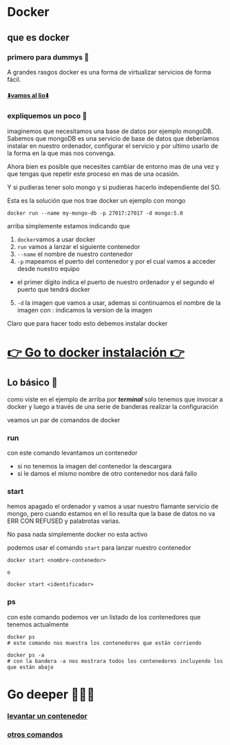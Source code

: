 # Docker

## que es docker

### primero para dummys 🥴

A grandes rasgos docker es una forma de virtualizar servicios de forma fácil.

#### [⬇️vamos al lio⬇️](#go-deeper-🧑🏽‍💻)

### expliquemos un poco 📝

imaginemos que necesitamos una base de datos por ejemplo mongoDB. Sabemos que mongoDB es una servicio de base de datos que deberíamos instalar en nuestro ordenador, configurar el servicio y por ultimo usarlo de la forma en la que mas nos convenga.

Ahora bien es posible que necesites cambiar de entorno mas de una vez y que tengas que repetir este proceso en mas de una ocasión.

Y si pudieras tener solo mongo y si pudieras hacerlo independiente del SO.

Esta es la solución que nos trae docker un ejemplo con mongo

```shell
docker run --name my-mongo-db -p 27017:27017 -d mongo:5.0
```

arriba simplemente estamos indicando que
1. `docker`vamos a usar docker
2. `run` vamos a lanzar el siguiente contenedor
3. `--name` el nombre de nuestro contenedor
4. `-p` mapeamos el puerto del contenedor y por el cual vamos a acceder desde nuestro equipo
  - el primer dígito indica el puerto de nuestro ordenador y el segundo el puerto que tendrá docker

5. `-d` la imagen que vamos a usar, ademas si continuamos el nombre de la imagen con : indicamos la version de la imagen

Claro que para hacer todo esto debemos instalar docker

# [👉 Go to docker instalación 👉](https://docs.docker.com/get-started/)  

## Lo básico 🥺

como viste en el ejemplo de arriba por ***terminal*** solo tenemos que invocar a docker y luego a través de una serie de banderas realizar la configuración

veamos un par de comandos de docker

### run

con este comando levantamos un contenedor

- si no tenemos la imagen del contenedor la descargara
- si le damos el mismo nombre de otro contenedor nos dará fallo

### start

hemos apagado el ordenador y vamos a usar nuestro flamante servicio de mongo, pero cuando estamos en el lio resulta que la base de datos no va ERR CON REFUSED  y palabrotas varias.

No pasa nada simplemente docker no esta activo

podemos usar el comando `start` para lanzar nuestro contenedor

```shell
docker start <nombre-contenedor>

o

docker start <identificador>

```

### ps

con este comando podemos ver un listado de los contenedores que tenemos actualmente

```shell
docker ps 
# este comando nos muestra los contenedores que están corriendo

docker ps -a
# con la bandera -a nos mostrara todos los contenedores incluyendo los que están abajo
```
# Go deeper 🧑🏽‍💻

### [levantar un contenedor](./wakeUp.md)
### [otros comandos](moreComands.md)



